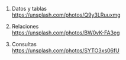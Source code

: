 1. Datos y tablas  
https://unsplash.com/photos/Q9y3LRuuxmg  

2. Relaciones  
https://unsplash.com/photos/BW0vK-FA3eg  

3. Consultas  
https://unsplash.com/photos/SYTO3xs06fU  

